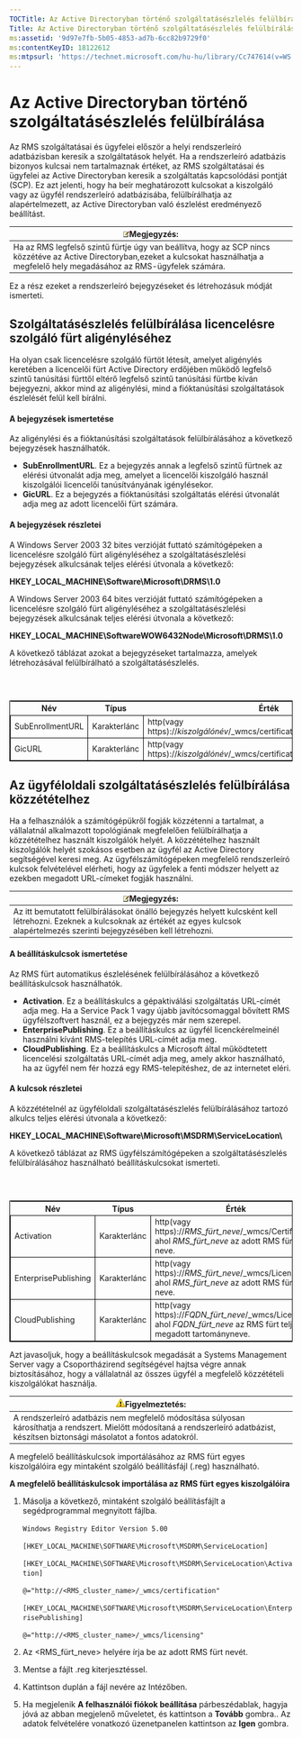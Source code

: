 ```yaml
---
TOCTitle: Az Active Directoryban történő szolgáltatásészlelés felülbírálása
Title: Az Active Directoryban történő szolgáltatásészlelés felülbírálása
ms:assetid: '9d97e7fb-5b05-4853-ad7b-6cc82b9729f0'
ms:contentKeyID: 18122612
ms:mtpsurl: 'https://technet.microsoft.com/hu-hu/library/Cc747614(v=WS.10)'
---
```


Az Active Directoryban történő szolgáltatásészlelés felülbírálása
=================================================================

Az RMS szolgáltatásai és ügyfelei először a helyi rendszerleíró adatbázisban keresik a szolgáltatások helyét. Ha a rendszerleíró adatbázis bizonyos kulcsai nem tartalmaznak értéket, az RMS szolgáltatásai és ügyfelei az Active Directoryban keresik a szolgáltatás kapcsolódási pontját (SCP). Ez azt jelenti, hogy ha beír meghatározott kulcsokat a kiszolgáló vagy az ügyfél rendszerleíró adatbázisába, felülbírálhatja az alapértelmezett, az Active Directoryban való észlelést eredményező beállítást.

| ![](images/Cc747614.note(WS.10).gif)Megjegyzés:                                                                                                                 |
|----------------------------------------------------------------------------------------------------------------------------------------------------------------------------------------------|
| Ha az RMS legfelső szintű fürtje úgy van beállítva, hogy az SCP nincs közzétéve az Active Directoryban,ezeket a kulcsokat használhatja a megfelelő hely megadásához az RMS-ügyfelek számára. |

Ez a rész ezeket a rendszerleíró bejegyzéseket és létrehozásuk módját ismerteti.

Szolgáltatásészlelés felülbírálása licencelésre szolgáló fürt aligényléséhez
----------------------------------------------------------------------------

Ha olyan csak licencelésre szolgáló fürtöt létesít, amelyet aligénylés keretében a licencelői fürt Active Directory erdőjében működő legfelső szintű tanúsítási fürttől eltérő legfelső szintű tanúsítási fürtbe kíván bejegyezni, akkor mind az aligénylési, mind a fióktanúsítási szolgáltatások észlelését felül kell bírálni.

#### A bejegyzések ismertetése

Az aligénylési és a fióktanúsítási szolgáltatások felülbírálásához a következő bejegyzések használhatók.

-   **SubEnrollmentURL**. Ez a bejegyzés annak a legfelső szintű fürtnek az elérési útvonalát adja meg, amelyet a licencelői kiszolgáló használ kiszolgálói licencelői tanúsítványának igénylésekor.
-   **GicURL**. Ez a bejegyzés a fióktanúsítási szolgáltatás elérési útvonalát adja meg az adott licencelői fürt számára.

#### A bejegyzések részletei

A Windows Server 2003 32 bites verzióját futtató számítógépeken a licencelésre szolgáló fürt aligényléséhez a szolgáltatásészlelési bejegyzések alkulcsának teljes elérési útvonala a következő:

**HKEY\_LOCAL\_MACHINE\\Software\\Microsoft\\DRMS\\1.0**

A Windows Server 2003 64 bites verzióját futtató számítógépeken a licencelésre szolgáló fürt aligényléséhez a szolgáltatásészlelési bejegyzések alkulcsának teljes elérési útvonala a következő:

**HKEY\_LOCAL\_MACHINE\\SoftwareWOW6432Node\\Microsoft\\DRMS\\1.0**

A következő táblázat azokat a bejegyzéseket tartalmazza, amelyek létrehozásával felülbírálható a szolgáltatásészlelés.

###  

 
<table style="border:1px solid black;">
<colgroup>
<col width="33%" />
<col width="33%" />
<col width="33%" />
</colgroup>
<thead>
<tr class="header">
<th>Név</th>
<th>Típus</th>
<th>Érték</th>
</tr>
</thead>
<tbody>
<tr class="odd">
<td style="border:1px solid black;">SubEnrollmentURL</td>
<td style="border:1px solid black;">Karakterlánc</td>
<td style="border:1px solid black;">http(vagy https)://<em>kiszolgálónév</em>/_wmcs/certification/subenrollservice.asmx</td>
</tr>
<tr class="even">
<td style="border:1px solid black;">GicURL</td>
<td style="border:1px solid black;">Karakterlánc</td>
<td style="border:1px solid black;">http(vagy https)://<em>kiszolgálónév</em>/_wmcs/certification/certification.asmx</td>
</tr>
</tbody>
</table>
  
Az ügyféloldali szolgáltatásészlelés felülbírálása közzétételhez  
----------------------------------------------------------------
  
Ha a felhasználók a számítógépükről fogják közzétenni a tartalmat, a vállalatnál alkalmazott topológiának megfelelően felülbírálhatja a közzétételhez használt kiszolgálók helyét. A közzétételhez használt kiszolgálók helyét szokásos esetben az ügyfél az Active Directory segítségével keresi meg. Az ügyfélszámítógépeken megfelelő rendszerleíró kulcsok felvételével elérheti, hogy az ügyfelek a fenti módszer helyett az ezekben megadott URL-címeket fogják használni.
  
| ![](images/Cc747614.note(WS.10).gif)Megjegyzés:                                                                                                                   |  
|------------------------------------------------------------------------------------------------------------------------------------------------------------------------------------------------|  
| Az itt bemutatott felülbírálásokat önálló bejegyzés helyett kulcsként kell létrehozni. Ezeknek a kulcsoknak az értékét az egyes kulcsok alapértelmezés szerinti bejegyzésében kell létrehozni. |
  
#### A beállításkulcsok ismertetése
  
Az RMS fürt automatikus észlelésének felülbírálásához a következő beállításkulcsok használhatók.
  
-   **Activation**. Ez a beállításkulcs a gépaktiválási szolgáltatás URL-címét adja meg. Ha a Service Pack 1 vagy újabb javítócsomaggal bővített RMS ügyfélszoftvert használ, ez a bejegyzés már nem szerepel.  
-   **EnterprisePublishing**. Ez a beállításkulcs az ügyfél licenckérelmeinél használni kívánt RMS-telepítés URL-címét adja meg.  
-   **CloudPublishing**. Ez a beállításkulcs a Microsoft által működtetett licencelési szolgáltatás URL-címét adja meg, amely akkor használható, ha az ügyfél nem fér hozzá egy RMS-telepítéshez, de az internetet eléri.
  
#### A kulcsok részletei
  
A közzétételnél az ügyféloldali szolgáltatásészlelés felülbírálásához tartozó alkulcs teljes elérési útvonala a következő:
  
**HKEY\_LOCAL\_MACHINE\\Software\\Microsoft\\MSDRM\\ServiceLocation\\**
  
A következő táblázat az RMS ügyfélszámítógépeken a szolgáltatásészlelés felülbírálásához használható beállításkulcsokat ismerteti.
  
###  

 
<table style="border:1px solid black;">
<colgroup>
<col width="33%" />
<col width="33%" />
<col width="33%" />
</colgroup>
<thead>
<tr class="header">
<th>Név</th>
<th>Típus</th>
<th>Érték</th>
</tr>
</thead>
<tbody>
<tr class="odd">
<td style="border:1px solid black;">Activation</td>
<td style="border:1px solid black;">Karakterlánc</td>
<td style="border:1px solid black;">http(vagy https)://<em>RMS_fürt_neve</em>/_wmcs/Certification ahol <em>RMS_fürt_neve</em> az adott RMS fürt neve.</td>
</tr>
<tr class="even">
<td style="border:1px solid black;">EnterprisePublishing</td>
<td style="border:1px solid black;">Karakterlánc</td>
<td style="border:1px solid black;">http(vagy https)://<em>RMS_fürt_neve</em>/_wmcs/Licensing ahol <em>RMS_fürt_neve</em> az adott RMS fürt neve.</td>
</tr>
<tr class="odd">
<td style="border:1px solid black;">CloudPublishing</td>
<td style="border:1px solid black;">Karakterlánc</td>
<td style="border:1px solid black;">http(vagy https)://<em>FQDN_fürt_neve</em>/_wmcs/Licensing ahol <em>FQDN_fürt_neve</em> az RMS fürt teljesen megadott tartományneve.</td>
</tr>
</tbody>
</table>
  
Azt javasoljuk, hogy a beállításkulcsok megadását a Systems Management Server vagy a Csoportházirend segítségével hajtsa végre annak biztosításához, hogy a vállalatnál az összes ügyfél a megfelelő közzétételi kiszolgálókat használja.
  
| ![](images/Cc747614.Caution(WS.10).gif)Figyelmeztetés:                                                                                                     |  
|-----------------------------------------------------------------------------------------------------------------------------------------------------------------------------------------|  
| A rendszerleíró adatbázis nem megfelelő módosítása súlyosan károsíthatja a rendszert. Mielőtt módosítaná a rendszerleíró adatbázist, készítsen biztonsági másolatot a fontos adatokról. |
  
A megfelelő beállításkulcsok importálásához az RMS fürt egyes kiszolgálóira egy mintaként szolgáló beállításfájl (.reg) használható.
  
**A megfelelő beállításkulcsok importálása az RMS fürt egyes kiszolgálóira**  
1.  Másolja a következő, mintaként szolgáló beállításfájlt a segédprogrammal megnyitott fájlba.
  
    `Windows Registry Editor Version 5.00`
  
    `[HKEY_LOCAL_MACHINE\SOFTWARE\Microsoft\MSDRM\ServiceLocation]`
  
    `[HKEY_LOCAL_MACHINE\SOFTWARE\Microsoft\MSDRM\ServiceLocation\Activation]`
  
    `@="http://<RMS_cluster_name>/_wmcs/certification"`
  
    `[HKEY_LOCAL_MACHINE\SOFTWARE\Microsoft\MSDRM\ServiceLocation\EnterprisePublishing]`
  
    `@="http://<RMS_cluster_name>/_wmcs/licensing"`
  
2.  Az &lt;RMS\_fürt\_neve&gt; helyére írja be az adott RMS fürt nevét.
  
3.  Mentse a fájlt .reg kiterjesztéssel.
  
4.  Kattintson duplán a fájl nevére az Intézőben.
  
5.  Ha megjelenik **A felhasználói fiókok beállítása** párbeszédablak, hagyja jóvá az abban megjelenő műveletet, és kattintson a **Tovább** gombra.. Az adatok felvételére vonatkozó üzenetpanelen kattintson az **Igen** gombra.
